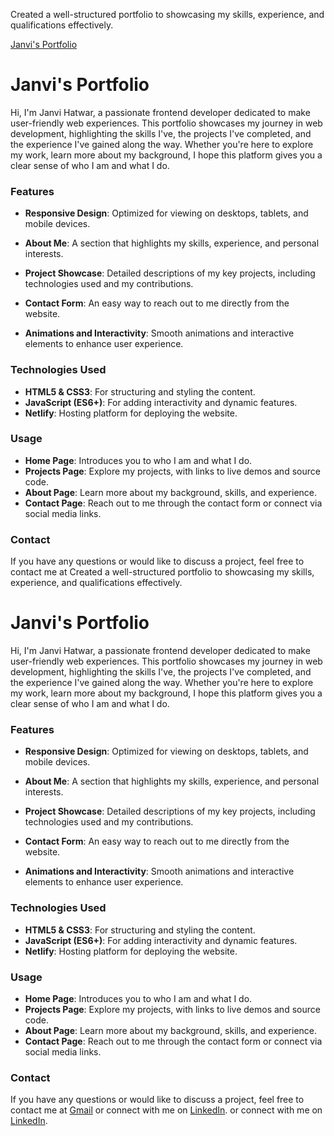 Created a well-structured portfolio to showcasing my skills, experience, and qualifications effectively.

[Janvi's Portfolio](https://janvihatwar.github.io/)
# Janvi's Portfolio

Hi, I'm Janvi Hatwar, a passionate frontend developer dedicated to make user-friendly web experiences. This portfolio showcases my journey in web development, highlighting the skills I've, the projects I've completed, and the experience I've gained along the way. Whether you're here to explore my work, learn more about my background, I hope this platform gives you a clear sense of who I am and what I do.

### Features

- **Responsive Design**: Optimized for viewing on desktops, tablets, and mobile devices.
- **About Me**: A section that highlights my skills, experience, and personal interests.
- **Project Showcase**: Detailed descriptions of my key projects, including technologies used and my contributions.

- **Contact Form**: An easy way to reach out to me directly from the website.
- **Animations and Interactivity**: Smooth animations and interactive elements to enhance user experience.

### Technologies Used

- **HTML5 & CSS3**: For structuring and styling the content.
- **JavaScript (ES6+)**: For adding interactivity and dynamic features.
- **Netlify**: Hosting platform for deploying the website.
### Usage

- **Home Page**: Introduces you to who I am and what I do.
- **Projects Page**: Explore my projects, with links to live demos and source code.
- **About Page**: Learn more about my background, skills, and experience.
- **Contact Page**: Reach out to me through the contact form or connect via social media links.
### Contact

If you have any questions or would like to discuss a project, feel free to contact me at Created a well-structured portfolio to showcasing my skills, experience, and qualifications effectively.

# Janvi's Portfolio

Hi, I'm Janvi Hatwar, a passionate frontend developer dedicated to make user-friendly web experiences. This portfolio showcases my journey in web development, highlighting the skills I've, the projects I've completed, and the experience I've gained along the way. Whether you're here to explore my work, learn more about my background, I hope this platform gives you a clear sense of who I am and what I do.

### Features

- **Responsive Design**: Optimized for viewing on desktops, tablets, and mobile devices.
- **About Me**: A section that highlights my skills, experience, and personal interests.
- **Project Showcase**: Detailed descriptions of my key projects, including technologies used and my contributions.

- **Contact Form**: An easy way to reach out to me directly from the website.
- **Animations and Interactivity**: Smooth animations and interactive elements to enhance user experience.

### Technologies Used

- **HTML5 & CSS3**: For structuring and styling the content.
- **JavaScript (ES6+)**: For adding interactivity and dynamic features.
- **Netlify**: Hosting platform for deploying the website.
### Usage

- **Home Page**: Introduces you to who I am and what I do.
- **Projects Page**: Explore my projects, with links to live demos and source code.
- **About Page**: Learn more about my background, skills, and experience.
- **Contact Page**: Reach out to me through the contact form or connect via social media links.
### Contact

If you have any questions or would like to discuss a project, feel free to contact me at [Gmail](janvihatwar7@gmail.com) or connect with me on [LinkedIn](https://www.linkedin.com/in/janvihatwar). or connect with me on [LinkedIn](https://www.linkedin.com/in/janvihatwar).
